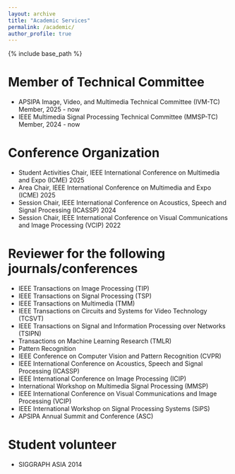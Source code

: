 ```yaml
---
layout: archive
title: "Academic Services"
permalink: /academic/
author_profile: true
---
```


{% include base_path %}

<!-- {% for post in site.teaching reversed %}
  {% include archive-single.html %}
{% endfor %} -->

Member of Technical Committee
======
* APSIPA Image, Video, and Multimedia Technical Committee (IVM-TC) Member, 2025 - now
* IEEE Multimedia Signal Processing Technical Committee (MMSP-TC) Member, 2024 - now

Conference Organization
======
* Student Activities Chair, IEEE International Conference on Multimedia and Expo (ICME) 2025
* Area Chair, IEEE International Conference on Multimedia and Expo (ICME) 2025
* Session Chair, IEEE International Conference on Acoustics, Speech and Signal Processing (ICASSP) 2024
* Session Chair, IEEE International Conference on Visual Communications and Image Processing (VCIP) 2022

Reviewer for the following journals/conferences
======
* IEEE Transactions on Image Processing (TIP)
* IEEE Transactions on Signal Processing (TSP)
* IEEE Transactions on Multimedia (TMM)
* IEEE Transactions on Circuits and Systems for Video Technology (TCSVT)
* IEEE Transactions on Signal and Information Processing over Networks (TSIPN)
* Transactions on Machine Learning Research (TMLR)
* Pattern Recognition
* IEEE Conference on Computer Vision and Pattern Recognition (CVPR)
* IEEE International Conference on Acoustics, Speech and Signal Processing (ICASSP)
* IEEE International Conference on Image Processing (ICIP)
* International Workshop on Multimedia Signal Processing (MMSP)
* IEEE International Conference on Visual Communications and Image Processing (VCIP)
* IEEE International Workshop on Signal Processing Systems (SiPS)
* APSIPA Annual Summit and Conference (ASC)

Student volunteer
======
* SIGGRAPH ASIA 2014